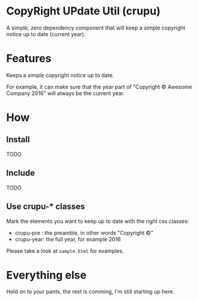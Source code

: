 # CopyRight UPdate Util (crupu)
A simple, zero dependency component that will keep a simple copyright notice up to date (current year).

# Features
Keeps a simple copyright notice up to date.

For example, it can make sure that the year part of "Copyright &copy; Awesome Company 2016"
will always be the current year.

# How
## Install
TODO

## Include
TODO

## Use crupu-* classes
Mark the elements you want to keep up to date with the right css classes:

- crupu-pre : the preamble, in other words "Copyright &copy;"
- crupu-year: the full year, for example 2016

Please take a look at `sample.html` for examples.

# Everything else
Hold on to your pants, the rest is comming, I'm still starting up here.
